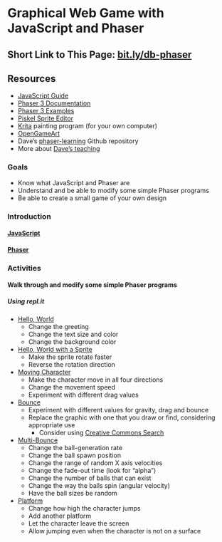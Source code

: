 # Graphical Web Game with JavaScript and Phaser

## Short Link to This Page: [bit.ly/db-phaser](bit.ly/db-phaser)

## Resources
- [JavaScript Guide](https://developer.mozilla.org/en-US/docs/Web/JavaScript/Guide)
- [Phaser 3 Documentation](https://photonstorm.github.io/phaser3-docs/)
- [Phaser 3 Examples](https://labs.phaser.io/index.html)
- [Piskel Sprite Editor](https://www.piskelapp.com/)
- [Krita](https://krita.org/en/) painting program (for your own computer)
- [OpenGameArt](https://opengameart.org/)
- Dave’s [phaser-learning](https://github.com/dcbriccetti/phaser-lessons/) Github repository
- More about [Dave’s teaching](https://davebsoft.com/programming-for-kids/)

### Goals
- Know what JavaScript and Phaser are
- Understand and be able to modify some simple Phaser programs
- Be able to create a small game of your own design

### Introduction
#### [JavaScript](https://en.wikipedia.org/wiki/JavaScript)
#### [Phaser](http://phaser.io)

### Activities
#### Walk through and modify some simple Phaser programs
##### Using repl.it
- [Hello, World](https://repl.it/@dcbriccetti/hello)
    - Change the greeting
    - Change the text size and color
    - Change the background color
- [Hello, World with a Sprite](https://repl.it/@dcbriccetti/hello-sprite)
    - Make the sprite rotate faster
    - Reverse the rotation direction
- [Moving Character](https://repl.it/@dcbriccetti/moving-character)
    - Make the character move in all four directions
    - Change the movement speed
    - Experiment with different drag values
- [Bounce](https://repl.it/@dcbriccetti/bounce)
    - Experiment with different values for gravity, drag and bounce
    - Replace the graphic with one that you draw or find, considering appropriate use
      - Consider using [Creative Commons Search](https://search.creativecommons.org/)
- [Multi-Bounce](https://repl.it/@dcbriccetti/multi-bounce)
    - Change the ball-generation rate
    - Change the ball spawn position
    - Change the range of random X axis velocities
    - Change the fade-out time (look for “alpha”)
    - Change the number of balls that can exist
    - Change the way the balls spin (angular velocity)
    - Have the ball sizes be random
- [Platform](https://repl.it/@dcbriccetti/platform)
    - Change how high the character jumps
    - Add another platform
    - Let the character leave the screen
    - Allow jumping even when the character is not on a surface
